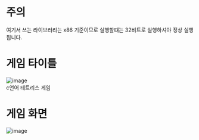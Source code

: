 # 주의
여기서 쓰는 라이브러리는 x86 기준이므로 실행할떄는 32비트로 실행하셔야 정상 실행됩니다.

# 게임 타이틀
![image](https://github.com/user-attachments/assets/59f0ee28-9c97-4d21-a412-23c80e6a21ff) <br>
c언어 테트리스 게임

# 게임 화면
![image](https://github.com/user-attachments/assets/a274193c-2d69-4340-9ba5-a954245a1bed) <br>
